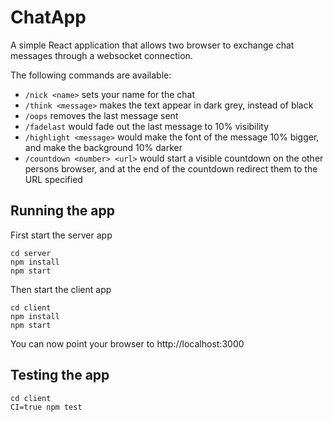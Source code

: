 # ChatApp

A simple React application that allows two browser to exchange chat messages through a websocket connection.

The following commands are available:

* `/nick <name>` sets your name for the chat
* `/think <message>` makes the text appear in dark grey, instead of black
* `/oops` removes the last message sent
* `/fadelast` would fade out the last message to 10% visibility
* `/highlight <message>` would make the font of the message 10% bigger, and make the background 10% darker
* `/countdown <number> <url>` would start a visible countdown on the other persons browser, and at the end of the countdown redirect them to the URL specified

## Running the app

First start the server app

```
cd server
npm install
npm start
```

Then start the client app

```
cd client
npm install
npm start
```

You can now point your browser to http://localhost:3000

## Testing the app

```
cd client
CI=true npm test
```
